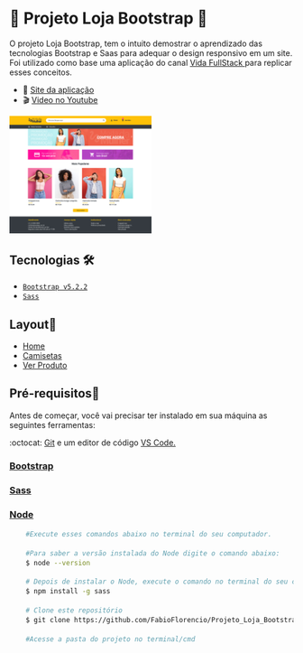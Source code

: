 # :dress: Projeto Loja Bootstrap :handbag: 

<p>O projeto Loja Bootstrap, tem o intuito demostrar o aprendizado das tecnologias Bootstrap e Saas para adequar o design responsivo em um site. Foi utilizado como base uma aplicação do canal <a href="https://www.youtube.com/playlist?list=PLMy95_4XE08MT1Af0gtvH-vI8D95exF0y"> Vida FullStack </a> para replicar esses conceitos.</p>


* :rocket: [Site da aplicação](https://fabioflorencio.github.io/Projeto_Loja_Bootstrap/)
* :clapper: [Video no Youtube](https://www.youtube.com/watch?v=8QHxcOjpelY)

<a href="https://www.youtube.com/watch?v=8QHxcOjpelY"><img alt="Página Home" src="./Layout/Home.jpg" width="50%"></a>

## Tecnologias :hammer_and_wrench: 

* [`Bootstrap v5.2.2`](#bootstrap)
* [`Sass`](#sass)

##  Layout:art:

- <a href="./Layout/Home.jpg">Home</a>
- <a href="./Layout/Mais Produtos.jpg">Camisetas</a>
- <a href="./Layout/Ver produto.jpg">Ver Produto</a>


## Pré-requisitos:mag_right:

<p>Antes de começar, você vai precisar ter instalado em sua máquina as seguintes ferramentas:</p>
<p>:octocat: <a href="https://git-scm.com/downloads">Git</a> e um editor de código <a href="https://code.visualstudio.com/download">VS Code.</a></p>

### <a href="https://getbootstrap.com/">Bootstrap</a>
### <a href="https://sass-lang.com/install/">Sass</a>
### <a href="https://nodejs.org/en/">Node</a>




```bash
    #Execute esses comandos abaixo no terminal do seu computador.
    
    #Para saber a versão instalada do Node digite o comando abaixo:
    $ node --version
    
    # Depois de instalar o Node, execute o comando no terminal do seu computador para instalar o Sass.
    $ npm install -g sass
    
    # Clone este repositório
    $ git clone https://github.com/FabioFlorencio/Projeto_Loja_Bootstrap.git

    #Acesse a pasta do projeto no terminal/cmd    

```
